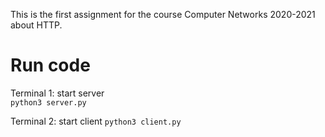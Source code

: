 This is the first assignment for the course Computer Networks 2020-2021 about HTTP.

# Run code
Terminal 1: start server  
`python3 server.py`

Terminal 2: start client
`python3 client.py`